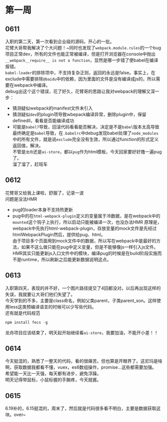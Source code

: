 # 第一周

## 0611
入职的第二天，第一次看到企业级的源码，开心的一批。<br>
花臂大哥帮我解决了个大问题！~同时也发现了`webpack.module.rules`的一个bug<br>
项目正常dev，所有的文件也能正常被编译，但是打开浏览器在console中抛出`__webpack__require__ is not a function`，显然是哪一步错了使babel在编译报错。<br>
`babel-loader`的排除项中，不支持复杂正则，返回的永远是false。事实上，在exclude中需要排除`@baidu`中的依赖，因为里面的文件是没有编译成js的，所以需要在webpack中编译。<br>
debug出这个这个错误，花了好久，花臂哥的思路让我对webpack的理解又深一步：
- 猜测疑似webpack的manifest文件未引入
- 猜测疑似`dev`的plugin项导致wbepack编译异常，删除plugin中，保留definedll，看看是否能编译成功
- 可能是`babel7`导致，回滚代码看看能否解决，决定是不是`babel`版本太高导致
最终确定是`babel`导致，在`.babelrc`中debug发现babel处理了`node_modules`中的所有文件，就是说`exclude`完全没有生效，所以通过function的形式定义返回值，解决。<br>
不管是`龙舟`还是`ai-store`，都以`pug`作为html模板，今天回家要好好撸一遍pug了。<br>
溜了溜了，赶班车

## 0612
花臂哥又给我上课啦，舒服了，记录一波<br>
问题是没法HMR<br>
- pug的loader本身不支持热更新
- pug中的在`html-webpack-plugin`定义的变量属于冷数据，是在webpack中的`mounted`这个钩子上执行，所以启动只能被编译一次，也没办法HMR
原理是，webpack中先执行html-webpack-plugin，存放变量的mock文件是先经过htmlWebpackPlugin然后，提供给pug、html。<br>
由于项目多个页面用到mock文件中的数据，所以写在webpack中是最好的方法，如果不这么做只能在pug中定义变量，但是不能够像js一样引入js文件。<br>
HMR其实只能更新js入口文件中的模块，编译pug的时候是在build阶段实施而不是runtime，所以刷新之后能更新数据说明这点。<br>

## 0613
入职第四天，表现的并不好，一个图片路径提交了4回都没对。以后再出现这样的失误，我就要让大哥们他们失望了。<br>
今天学到的不多，主要是class命名，例如父类parent，子类parent_son。这样使用less这类预编译语言的时候可以少写些代码。<br>
还有就是代码规范
```js
npm install fecs -g
```
龙舟项目应该结束了，明天起开始继续看`ai-store`，我要加油，不能开小差！！

## 0614
今天挺混的，熟悉了一整天的代码，看的很痛苦。但也算是开眼界了。这尼玛是啥啊，获取数据我都看不懂，vuex，es6数组操作，promise...这些都需要加强。<br>
希望能一天比一天强，每天都有进步，避免浮躁。<br>
明天记得带鼠标，小鼠标握的手腕疼，今天就酱。

## 0615
6.19补的，6.15挺混的，周末了，然后就是代码很多看不明白，主要是数据获取这块。over~
